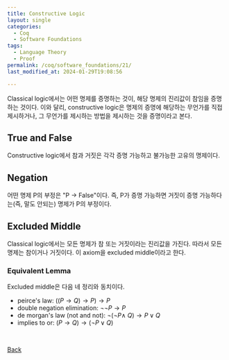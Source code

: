 ```yaml
---
title: Constructive Logic
layout: single
categories:
  - Coq
  - Software Foundations
tags:
  - Language Theory
  - Proof
permalink: /coq/software_foundations/21/
last_modified_at: 2024-01-29T19:08:56

---
```


Classical logic에서는 어떤 명제를 증명하는 것이, 해당 명제의 진리값이 참임을 증명하는 것이다.
이와 달리, constructive logic은 명제의 증명에 해당하는 무언가를 직접 제시하거나,
그 무언가를 제시하는 방법을 제시하는 것을 증명이라고 본다.

## True and False

Constructive logic에서 참과 거짓은 각각 증명 가능하고 불가능한 고유의 명제이다.

## Negation

어떤 명제 P의 부정은 "P -> False"이다.
즉, P가 증명 가능하면 거짓이 증명 가능하다는(즉, 말도 안되는) 명제가 P의 부정이다.

## Excluded Middle

Classical logic에서는 모든 명제가 참 또는 거짓이라는 진리값을 가진다.
따라서 모든 명제는 참이거나 거짓이다. 이 axiom을 excluded middle이라고 한다.

### Equivalent Lemma

Excluded middle은 다음 네 정리와 동치이다.

* peirce's law: $((P \rightarrow Q) \rightarrow P) \rightarrow P$
* double negation elimination: $\neg \neg P \rightarrow P$
* de morgan's law (not and not): $\neg(\neg P \land ~Q) \rightarrow P \lor Q$
* implies to or: $(P \rightarrow Q) \rightarrow (\neg P \lor Q)$

<br>

[Back](/coq/software_foundations/)
